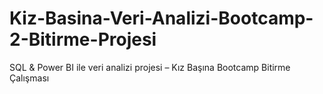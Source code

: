 # Kiz-Basina-Veri-Analizi-Bootcamp-2-Bitirme-Projesi
SQL &amp; Power BI ile veri analizi projesi – Kız Başına Bootcamp Bitirme Çalışması
